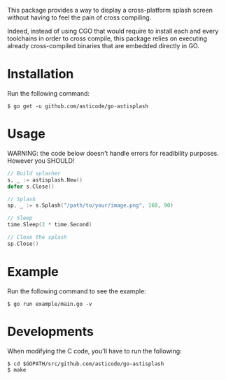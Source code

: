 This package provides a way to display a cross-platform splash screen without having to feel the pain of cross compiling.

Indeed, instead of using CGO that would require to install each and every toolchains in order to cross compile, this package relies on executing already cross-compiled binaries that are embedded directly in GO.

# Installation

Run the following command:

    $ go get -u github.com/asticode/go-astisplash
    
# Usage

WARNING: the code below doesn't handle errors for readibility purposes. However you SHOULD!

```go
// Build splasher
s, _ := astisplash.New()
defer s.Close()

// Splash
sp, _ := s.Splash("/path/to/your/image.png", 160, 90)

// Sleep
time.Sleep(2 * time.Second)

// Close the splash
sp.Close()
```

# Example

Run the following command to see the example:

    $ go run example/main.go -v

# Developments

When modifying the C code, you'll have to run the following:

    $ cd $GOPATH/src/github.com/asticode/go-astisplash
    $ make